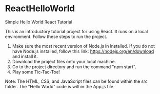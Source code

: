 # ReactHelloWorld
Simple Hello World React Tutorial

This is an introductory tutorial project for using React. It runs on a local environment. Follow these steps to run the project.
  1. Make sure the most recent version of Node.js in installed. If you do not have Node.js installed, follow this link: https://nodejs.org/en/download and install it.
  2. Download the project files onto your local machine.
  3. Go to the project directory and run the command "npm start".
  4. Play some Tic-Tac-Toe!

Note: The HTML, CSS, and JavaScript files can be found within the src folder. The "Hello World" code is within the App.js file.
